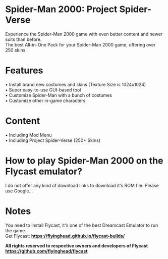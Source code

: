 # Spider-Man 2000: Project Spider-Verse
Experience the Spider-Man 2000 game with even better content and newer suits than before. <br>
The best All-in-One Pack for your Spider-Man 2000 game, offering over 250 skins.
# Features
• Install brand new costumes and skins (Texture Size is 1024x1024) <br>
• Super easy-to-use GUI-based tool <br>
• Customize Spider-Man with a bunch of costumes <br>
• Customize other in-game characters <br>

# Content
• Including Mod Menu<br>
• Including Project Spider-Verse (250+ Skins) <br>

# How to play Spider-Man 2000 on the Flycast emulator?
I do not offer any kind of download links to download it's ROM file.
Please use Google...

# Notes
You need to install Flycast, it's one of the best Dreamcast Emulator to run the game.
<br> Get Flycast: **https://flyinghead.github.io/flycast-builds/**

**All rights reserved to respective owners and developers of Flycast**
<br> **https://github.com/flyinghead/flycast**
